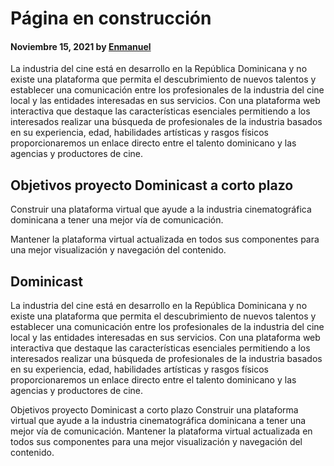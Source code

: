 # Página en construcción

#### Noviembre 15, 2021 by [Enmanuel](https://github.com/EnmanuelMinaya)

La industria del cine está en desarrollo en la República Dominicana y no existe una plataforma
que permita el descubrimiento de nuevos talentos y establecer una comunicación entre
los profesionales de la industria del cine local y las entidades interesadas en sus servicios.
Con una plataforma web interactiva que destaque las características esenciales permitiendo a los
interesados realizar una búsqueda de profesionales de la industria basados en su experiencia, edad,
habilidades artísticas y rasgos físicos proporcionaremos un enlace directo entre el talento dominicano y
las agencias y productores de cine.

## Objetivos proyecto Dominicast a corto plazo

Construir una plataforma virtual que ayude a la industria cinematográfica dominicana a tener una mejor vía de comunicación.

Mantener la plataforma virtual actualizada en todos sus componentes para una mejor visualización y navegación del contenido.

## Dominicast

La industria del cine está en desarrollo en la República Dominicana y no existe una plataforma que permita el descubrimiento de nuevos talentos y establecer una comunicación entre los profesionales de la industria del cine local y las entidades interesadas en sus servicios. Con una plataforma web interactiva que destaque las características esenciales permitiendo a los interesados realizar una búsqueda de profesionales de la industria basados en su experiencia, edad, habilidades artísticas y rasgos físicos proporcionaremos un enlace directo entre el talento dominicano y las agencias y productores de cine.

Objetivos proyecto Dominicast a corto plazo
Construir una plataforma virtual que ayude a la industria cinematográfica dominicana a tener una mejor vía de comunicación. Mantener la plataforma virtual actualizada en todos sus componentes para una mejor visualización y navegación del contenido.
